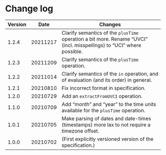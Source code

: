 # Change log

| Version | Date | Changes |
|---|---|---|
| 1.2.4 | 20211217 | Clarify semantics of the `plusTime` operation a bit more. Rename “UVCI” (incl. misspellings) to “UCI” where possible.
| 1.2.3 | 20211209 | Clarify semantics of the `plusTime` operation.
| 1.2.2 | 20211014 | Clarify semantics of the `in` operation, and of evaluation (and its order) in general.
| 1.2.1 | 20210810 | Fix incorrect format in specification.
| 1.2.0 | 20210729 | Add an `extractFromUVCI` operation.
| 1.1.0 | 20210709 | Add “month” and “year” to the time units available for the `plusTime` operation.
| 1.0.1 | 20210705 | Make parsing of dates and date-times (timestamps) more lax to not require a timezone offset.
| 1.0.0 | 20210702 | (First explicitly versioned version of the specification.)

